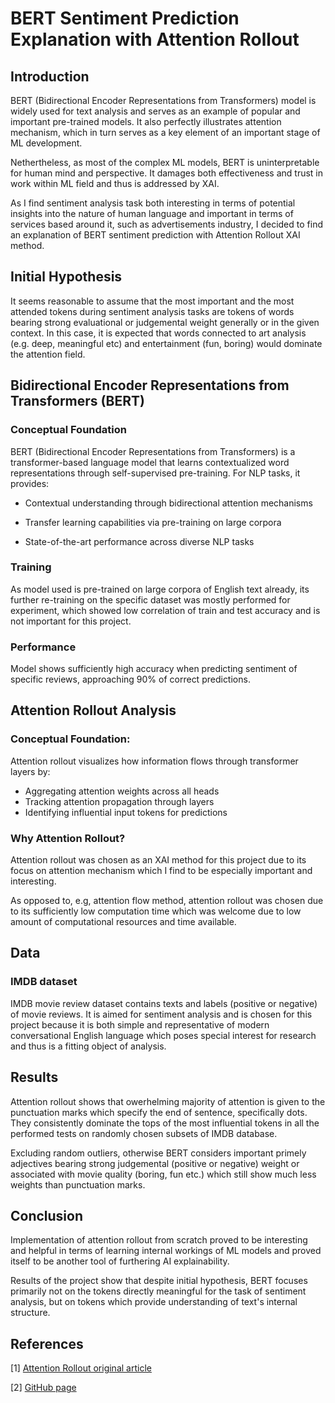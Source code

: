 # BERT Sentiment Prediction Explanation with Attention Rollout

## Introduction

BERT (Bidirectional Encoder Representations from Transformers) model is widely used for text analysis and serves as an example of popular and important pre-trained models. It also perfectly illustrates attention mechanism, which in turn serves as a key element of an important stage of ML development. 

Nethertheless, as most of the complex ML models, BERT is uninterpretable for human mind and perspective. It damages both effectiveness and trust in work within ML field and thus is addressed by XAI. 

As I find sentiment analysis task both interesting in terms of potential insights into the nature of human language and important in terms of services based around it, such as advertisements industry, I decided to find an explanation of BERT sentiment prediction with Attention Rollout XAI method.

## Initial Hypothesis
It seems reasonable to assume that the most important and the most attended tokens during sentiment analysis tasks are tokens of words bearing strong evaluational or judgemental weight generally or in the given context. In this case, it is expected that words connected to art analysis (e.g. deep, meaningful etc) and entertainment (fun, boring) would dominate the attention field.

## Bidirectional Encoder Representations from Transformers (BERT)

### Conceptual Foundation
BERT (Bidirectional Encoder Representations from Transformers) is a transformer-based language model that learns contextualized word representations through self-supervised pre-training. For NLP tasks, it provides:

- Contextual understanding through bidirectional attention mechanisms

- Transfer learning capabilities via pre-training on large corpora

- State-of-the-art performance across diverse NLP tasks

### Training
As model used is pre-trained on large corpora of English text already, its further re-training on the specific dataset was mostly performed for experiment, which showed low correlation of train and test accuracy and is not important for this project.

### Performance
Model shows sufficiently high accuracy when predicting sentiment of specific reviews, approaching 90% of correct predictions.

## Attention Rollout Analysis
### Conceptual Foundation:
Attention rollout visualizes how information flows through transformer layers by:
- Aggregating attention weights across all heads
- Tracking attention propagation through layers
- Identifying influential input tokens for predictions

### Why Attention Rollout?
Attention rollout was chosen as an XAI method for this project due to its focus on attention mechanism which I find to be especially important and interesting. 

As opposed to, e.g, attention flow method, attention rollout was chosen due to its sufficiently low computation time which was welcome due to low amount of computational resources and time available. 

## Data
### IMDB dataset
IMDB movie review dataset contains texts and labels (positive or negative) of movie reviews. It is aimed for sentiment analysis and is chosen for this project because it is both simple and representative of modern conversational English language which poses special interest for research and thus is a fitting object of analysis.

## Results
Attention rollout shows that owerhelming majority of attention is given to the punctuation marks which specify the end of sentence, specifically dots. They consistently dominate the tops of the most influential tokens in all the performed tests on randomly chosen subsets of IMDB database.

Excluding random outliers, otherwise BERT considers important primely adjectives bearing strong judgemental (positive or negative) weight or associated with movie quality (boring, fun etc.) which still show much less weights than punctuation marks.

## Conclusion
Implementation of attention rollout from scratch proved to be interesting and helpful in terms of learning internal workings of ML models and proved itself to be another tool of furthering AI explainability. 

Results of the project show that despite initial hypothesis, BERT focuses primarily not on the tokens directly meaningful for the task of sentiment analysis, but on tokens which provide understanding of text's internal structure.
<!--more-->
 


## References
[1] [Attention Rollout original article](https://arxiv.org/pdf/2005.00928)

[2] [GitHub page](https://github.com/AlSovPich/XAI-project)
